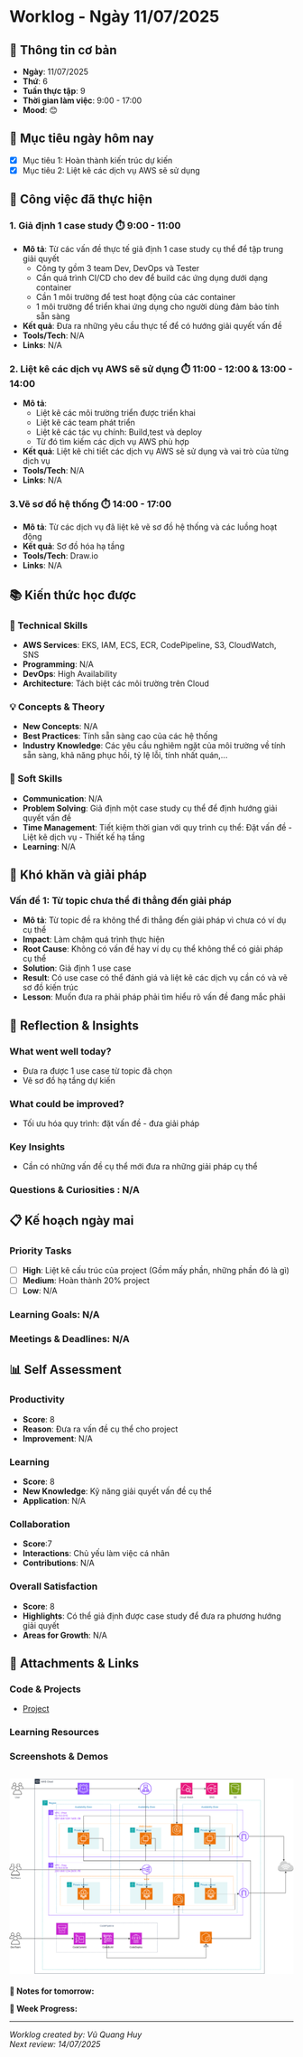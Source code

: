 # Worklog - Ngày 11/07/2025

## 📅 Thông tin cơ bản
- **Ngày**: 11/07/2025
- **Thứ**: 6
- **Tuần thực tập**: 9
- **Thời gian làm việc**: 9:00 - 17:00
- **Mood**: 😊

## 🎯 Mục tiêu ngày hôm nay
- [x] Mục tiêu 1: Hoàn thành kiến trúc dự kiến 
- [x] Mục tiêu 2: Liệt kê các dịch vụ AWS sẽ sử dụng

## 💼 Công việc đã thực hiện

### 1. Giả định 1 case study ⏱️ 9:00 - 11:00
- **Mô tả**: Từ các vấn đề thực tế giả định 1 case study cụ thể để tập trung giải quyết
    - Công ty gồm 3 team Dev, DevOps và Tester
    - Cần quá trình CI/CD cho dev để build các ứng dụng dưới dạng container
    - Cần 1 môi trường để test hoạt động của các container 
    - 1 môi trường để triển khai ứng dụng cho người dùng đảm bảo tính sẵn sàng 
- **Kết quả**: Đưa ra những yêu cầu thực tế để có hướng giải quyết vấn đề 
- **Tools/Tech**: N/A
- **Links**: N/A

### 2. Liệt kê các dịch vụ AWS sẽ sử dụng ⏱️ 11:00 - 12:00 & 13:00 - 14:00
- **Mô tả**: 
  - Liệt kê các môi trường triển được triển khai
  - Liệt kê các team phát triển 
  - Liệt kê các tác vụ chính: Build,test và deploy
  - Từ đó tìm kiếm các dịch vụ AWS phù hợp
- **Kết quả**: Liệt kê chi tiết các dịch vụ AWS sẽ sử dụng và vai trò của từng dịch vụ
- **Tools/Tech**: N/A
- **Links**: N/A

### 3.Vẽ sơ đồ hệ thống ⏱️ 14:00 - 17:00
- **Mô tả**: Từ các dịch vụ đã liệt kê vẽ sơ đồ hệ thống và các luồng hoạt động 
- **Kết quả**: Sơ đồ hóa hạ tầng 
- **Tools/Tech**: Draw.io 
- **Links**: N/A
## 📚 Kiến thức học được

### 🔧 Technical Skills
- **AWS Services**: EKS, IAM, ECS, ECR, CodePipeline, S3, CloudWatch, SNS
- **Programming**: N/A
- **DevOps**: High Availability 
- **Architecture**: Tách biệt các môi trường trên Cloud

### 💡 Concepts & Theory
- **New Concepts**: N/A
- **Best Practices**: Tính sẵn sàng cao của các hệ thống 
- **Industry Knowledge**: Các yêu cầu nghiêm ngặt của môi trường về tính sẵn sàng, khả năng phục hồi, tỷ lệ lỗi, tính nhất quán,...

### 🤝 Soft Skills
- **Communication**: N/A
- **Problem Solving**: Giả định một case study cụ thể để định hướng giải quyết vấn đề
- **Time Management**: Tiết kiệm thời gian với quy trình cụ thể: Đặt vấn đề - Liệt kê dịch vụ - Thiết kế hạ tầng
- **Learning**: N/A

## 🚧 Khó khăn và giải pháp

### Vấn đề 1: Từ topic chưa thể đi thẳng đến giải pháp
- **Mô tả**: Từ topic đề ra không thể đi thẳng đến giải pháp vì chưa có ví dụ cụ thể 
- **Impact**: Làm chậm quá trình thực hiện
- **Root Cause**: Không có vấn đề hay ví dụ cụ thể không thể có giải pháp cụ thể
- **Solution**: Giả định 1 use case 
- **Result**: Có use case có thể đánh giá và liệt kê các dịch vụ cần có và vẽ sơ đồ kiến trúc
- **Lesson**: Muốn đưa ra phải pháp phải tìm hiểu rõ vấn đề đang mắc phải

## 💭 Reflection & Insights

### What went well today?
- Đưa ra được 1 use case từ topic đã chọn
- Vẽ sơ đồ hạ tầng dự kiến

### What could be improved?
- Tối ưu hóa quy trình: đặt vấn đề - đưa giải pháp

### Key Insights
- Cần có những vấn đề cụ thể mới đưa ra những giải pháp cụ thể

### Questions & Curiosities : N/A

## 📋 Kế hoạch ngày mai

### Priority Tasks
- [ ] **High**: Liệt kê cấu trúc của project (Gồm mấy phần, những phần đó là gì)
- [ ] **Medium**: Hoàn thành 20% project
- [ ] **Low**: N/A

### Learning Goals: N/A

### Meetings & Deadlines: N/A

## 📊 Self Assessment

### Productivity
- **Score**: 8
- **Reason**: Đưa ra vấn đề cụ thể cho project
- **Improvement**: N/A

### Learning
- **Score**: 8
- **New Knowledge**: Kỹ năng giải quyết vấn đề cụ thể
- **Application**: N/A

### Collaboration
- **Score**:7
- **Interactions**: Chủ yếu làm việc cá nhân
- **Contributions**: N/A

### Overall Satisfaction
- **Score**: 8
- **Highlights**: Có thể giả định được case study để đưa ra phương hướng giải quyết
- **Areas for Growth**: N/A

## 📎 Attachments & Links

### Code & Projects
- [Project](https://github.com/ConKhiPecPeC/Internship/blob/intern/vu-quang-huy/submissions/vu-quang-huy/project-proposal/dual%20stack_architecture_for_multi_env.md)

### Learning Resources

### Screenshots & Demos
![ArchitectureDesign](/submissions/vu-quang-huy/worklog/Image/Solutiondrawio.drawio.png)
---

**📝 Notes for tomorrow:**

**🎯 Week Progress:**

---
*Worklog created by: Vũ Quang Huy*  
*Next review: 14/07/2025*
